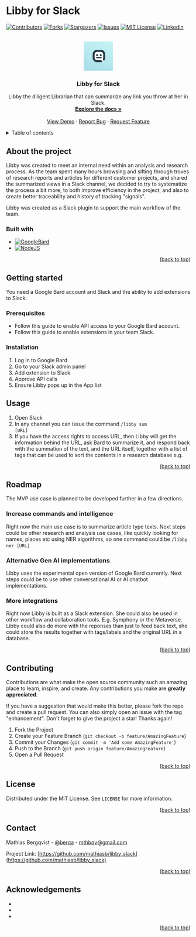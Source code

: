 # Libby for Slack
<a name="readme-top"></a>
<!-- SHIELDS -->
[![Contributors][contributors-shield]][contributors-url]
[![Forks][forks-shield]][forks-url]
[![Stargazers][stars-shield]][stars-url]
[![Issues][issues-shield]][issues-url]
[![MIT License][license-shield]][license-url]
[![LinkedIn][linkedin-shield]][linkedin-url]

<!-- PROJECT LOGO -->
<br />
<div align="center">
  <a href="https://github.com/mathiasb/libby_slack">
    <img src="images/libby_logo.png" alt="Logo" width="80" height="80">
  </a>

<h3 align="center">Libby for Slack</h3>

  <p align="center">
    Libby the diligent Librarian that can summarize any link you throw at her in Slack.
    <br />
    <a href="https://github.com/mathiasb/libby_slack"><strong>Explore the docs »</strong></a>
    <br />
    <br />
    <a href="https://github.com/mathiasb/libby_slack">View Demo</a>
    ·
    <a href="https://github.com/mathiasb/libby_slack/issues">Report Bug</a>
    ·
    <a href="https://github.com/mathiasb/libby_slack/issues">Request Feature</a>
  </p>
</div>

<!-- TABLE OF CONTENTS -->
<details>
  <summary>Table of contents</summary>
  <ol>
    <li>
      <a href="#about-the-project">About the project</a>
      <ul>
        <li><a href="#built-with">Built with</a></li>
      </ul>
    </li>
    <li>
      <a href="#getting-started">Getting started</a>
      <ul>
        <li><a href="#prerequisites">Prerequisites</a></li>
        <li><a href="#installation">Installation</a></li>
      </ul>
    </li>
    <li><a href="#usage">Usage</a></li>
    <li>
      <a href="#roadmap">Roadmap</a>
      <ul>
        <li><a href="#increase-commands-and-intelligence">Increase commands and intelligence</a></li>
        <li><a href="#alternative-gen-ai-implementations">Alternative Gen AI Implementations</a></li>
        <li><a href="#more-integrations">More integrations</a></li>
      </ul>
    </li>
    <li><a href="#contributing">Contributing</a></li>
    <li><a href="#license">License</a></li>
    <li><a href="#contact">Contact</a></li>
    <li><a href="#acknowledgments">Acknowledgments</a></li>
  </ol>
</details>

<!-- ABOUT THE PROJECT -->
## About the project
<p>Libby was created to meet an internal need within an analysis and research process. As the team spent many hours browsing and sifting through troves of research reports and articles for different customer projects, and shared the summarized views in a Slack channel, we decided to try to systematize the process a bit more, to both improve efficiency in the project, and also to create better traceability and history of tracking &quot;signals&quot;.</p>
<p>Libby was created as a Slack plugin to support the main workflow of the team.</p>

### Built with
* [![GoogleBard][Google_Bard]][GoogleBard-url]
* [![NodeJS][Nodejs.org]][Node-url]

<p align="right">(<a href="#readme-top">back to top</a>)</p>

<!-- GETTING STARTED -->
## Getting started
You need a Google Bard account and Slack and the ability to add extensions to Slack.
### Prerequisites
* Follow this guide to enable API access to your Google Bard account.
* Follow this guide to enable extensions in your team Slack.

### Installation
1. Log in to Google Bard
2. Go to your Slack admin panel
3. Add extension to Slack
4. Approve API calls
5. Ensure Libby pops up in the App list

<!-- USAGE -->
## Usage
1. Open Slack
2. In any channel you can issue the command <code>/libby sum \[URL\]</code>
3. If you have the access rights to access URL, then Libby will get the information behind the URL, ask Bard to summarize it, and respond back with the summation of the text, and the URL itself, together with a list of tags that can be used to sort the contents in a research database e.g.

<p align="right">(<a href="#readme-top">back to top</a>)</p>

<!-- ROADMAP -->
## Roadmap
The MVP use case is planned to be developed further in a few directions.

### Increase commands and intelligence
Right now the main use case is to summarize article type texts. Next steps could be other research and analysis use cases, like quickly looking for names, places etc using NER algorithms, so one command could be <code>/libby ner \[URL\]</code>

### Alternative Gen AI implementations
Libby uses the experimental open version of Google Bard currently. Next steps could be to use other conversational AI or AI chatbot implementations.

### More integrations
Right now Libby is built as a Slack extension. She could also be used in other workflow and collaboration tools. E.g. Symphony or the Metaverse. Libby could also do more with the reponses than just to feed back text, she could store the results together with tags/labels and the original URL in a database.

<p align="right">(<a href="#readme-top">back to top</a>)</p>

<!-- CONTRIBUTING -->
## Contributing

Contributions are what make the open source community such an amazing place to learn, inspire, and create. Any contributions you make are **greatly appreciated**.

If you have a suggestion that would make this better, please fork the repo and create a pull request. You can also simply open an issue with the tag "enhancement".
Don't forget to give the project a star! Thanks again!

1. Fork the Project
2. Create your Feature Branch (`git checkout -b feature/AmazingFeature`)
3. Commit your Changes (`git commit -m 'Add some AmazingFeature'`)
4. Push to the Branch (`git push origin feature/AmazingFeature`)
5. Open a Pull Request

<p align="right">(<a href="#readme-top">back to top</a>)</p>

<!-- LICENSE -->
## License

Distributed under the MIT License. See `LICENSE` for more information.
<p align="right">(<a href="#readme-top">back to top</a>)</p>

<!-- CONTACT -->
## Contact

Mathias Bergqvist - [@berqa](https://twitter.com/berqa) - mthbqv@gmail.com

Project Link: [https://github.com/mathiasb/libby_slack](https://github.com/mathiasb/libby_slack)

<p align="right">(<a href="#readme-top">back to top</a>)</p>

<!-- ACKNOWLEDGEMENTS -->
## Acknowledgements

* []()
* []()
* []()

<p align="right">(<a href="#readme-top">back to top</a>)</p>

<!-- MARKDOWN LINKS & IMAGES -->
<!-- https://www.markdownguide.org/basic-syntax/#reference-style-links -->
[contributors-shield]: https://img.shields.io/github/contributors/mathiasb/libby_slack.svg?style=for-the-badge
[contributors-url]: https://github.com/mathiasb/libby_slack/graphs/contributors
[forks-shield]: https://img.shields.io/github/forks/mathiasb/libby_slack.svg?style=for-the-badge
[forks-url]: https://github.com/mathiasb/libby_slack/network/members
[stars-shield]: https://img.shields.io/github/stars/mathiasb/libby_slack.svg?style=for-the-badge
[stars-url]: https://github.com/mathiasb/libby_slack/stargazers
[issues-shield]: https://img.shields.io/github/issues/mathiasb/libby_slack.svg?style=for-the-badge
[issues-url]: https://github.com/mathiasb/libby_slack/issues
[license-shield]: https://img.shields.io/github/license/mathiasb/libby_slack.svg?style=for-the-badge
[license-url]: https://github.com/mathiasb/libby_slack/blob/master/LICENSE
[linkedin-shield]: https://img.shields.io/badge/-LinkedIn-black.svg?style=for-the-badge&logo=linkedin&colorB=555
[linkedin-url]: https://linkedin.com/in/mathias_bergqvist
[Bootstrap.com]: https://img.shields.io/badge/Bootstrap-7952B3?logo=bootstrap&logoColor=fff&style=flat
[Bootstrap-url]: https://getbootstrap.com
[Nodejs.org]: https://img.shields.io/badge/Node.js-393?logo=nodedotjs&logoColor=fff&style=flat
[Node-url]: https://nodejs.org
[Google_Bard]: https://img.shields.io/badge/Google%20Bard-886FBF?logo=googlebard&logoColor=fff&style=flat
[GoogleBard-url]: https://bard.google.com